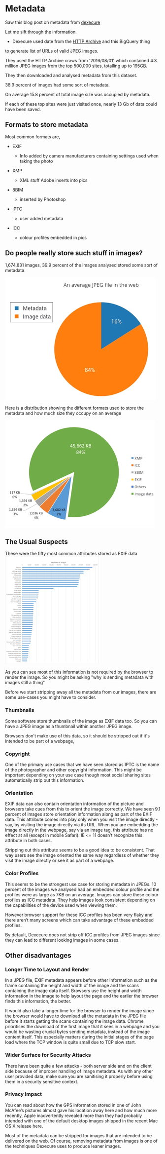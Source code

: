 # Metadata

Saw this blog post on metadata from [dexecure](https://dexecure.com/blog/impact-of-metadata-on-image-performance/)

Let me sift through the information.

- Dexecure used date from the [HTTP Archive](https://httparchive.org/)
and this BigQuery thing

 to generate list of URLs of valid JPEG images.

They used the HTTP Archive craws from '2016/08/01' which contained 4.3 million JPEG images from the top 500,000 sites, totalling up to 195GB. 

They then downloaded and analysed metadata from this dataset.

38.9 percent of images had some sort of metadata.

On average 15.8 percent of total image size was occupied by metadata. 

If each of these top sites were just visited once, nearly 13 Gb of data could  have been saved.

## Formats to store metadata

Most common formats are,

- EXIF
	- Info added by camera manufacturers containing settings used when taking the photo

- XMP
	- XML stuff Adobe inserts into pics

- 8BIM
	- inserted by Photoshop

- IPTC
	- user added metadata

- ICC
	- colour profiles embedded in pics

## Do people really store such stuff in images?

1,674,831 images, 39.9 percent of the images analysed stored some sort of metadata.

<img src=average-jpeg-file.webp>

Here is a distribution showing the different formats used to store the metadata and how much size they occupy on an average

<img src=formats-used-to-store-metadata.webp>

## The Usual Suspects

These were the fifty most common attributes stored as EXIF data
<img src=50-most-common-exif-attributes.webp>

As you can see most of this information is not required by the browser to render the image. So you might be asking "why is sending metadata with images still a thing"

Before we start stripping away all the metadata from our images, there are some use-cases you might have to consider.

### Thumbnails

Some software store thumbnails of the image as EXIF data too. So you can have a JPEG image as a thumbnail within another JPEG image.

Browsers don't make use of this data, so it should be stripped out if it's intended to be part of a webpage, 

### Copyright

One of the primary use cases that we have seen stored as IPTC is the name of the photographer and other copyright information. This might be important depending on your use case though most social sharing sites automatically strip out this information. 

### Orientation 

EXIF data can also contain orientation information of the picture and browsers take cues from this to orient the image correctly. We have seen 9.1 percent of images store orientation information along as part of the EXIF data. This attribute comes into play only when you visit the image directly - say, by visiting the image directly via its URL. When you are embedding the image directly in the webpage, say via an image tag, this attribute has no effect at all (except in mobile Safari). IE <= 11 doesn’t recognize this attribute in both cases.

Stripping out this attribute seems to be a good idea to be consistent. That way users see the image oriented the same way regardless of whether they visit the image directly or see it as part of a webpage.

### Color Profiles

This seems to be the strongest use case for storing metadata in JPEGs. 10 percent of the images we analysed had an embedded colour profile and the profiles were as large as 7KB on an average. Images can store these colour profiles as ICC metadata. They help images look consistent depending on the capabilities of the device used when viewing them.

However browser support for these ICC profiles has been very flaky and there aren’t many screens which can take advantage of these embedded profiles.

By default, Dexecure does not strip off ICC profiles from JPEG images since they can lead to different looking images in some cases.

## Other disadvantages

### Longer Time to Layout and Render
In a JPEG file, EXIF metadata appears before other information such as the frame containing the height and width of the image and the scans containing the image data itself. Browsers use the height and width information in the image to help layout the page and the earlier the browser finds this information, the better.

It would also take a longer time for the browser to render the image since the browser would have to download all the metadata in the JPEG file before it starts getting the scans containing the image data. Chrome prioritises the download of the first image that it sees in a webpage and you would be wasting crucial bytes sending metadata, instead of the image content itself. This especially matters during the initial stages of the page load where the TCP window is quite small due to TCP slow start.

### Wider Surface for Security Attacks
There have been quite a few attacks - both server side and on the client side because of improper handling of image metadata. As with any other user provided data, make sure you are sanitising it properly before using them in a security sensitive context.

### Privacy Impact

You can read about how the GPS information stored in one of John McAfee’s pictures almost gave his location away here and how much more recently, Apple inadvertently revealed more than they had probably intended with one of the default desktop images shipped in the recent Mac OS X release here.

Most of the metadata can be stripped for images that are intended to be delivered on the web. Of course, removing metadata from images is one of the techniques Dexecure uses to produce leaner images.
